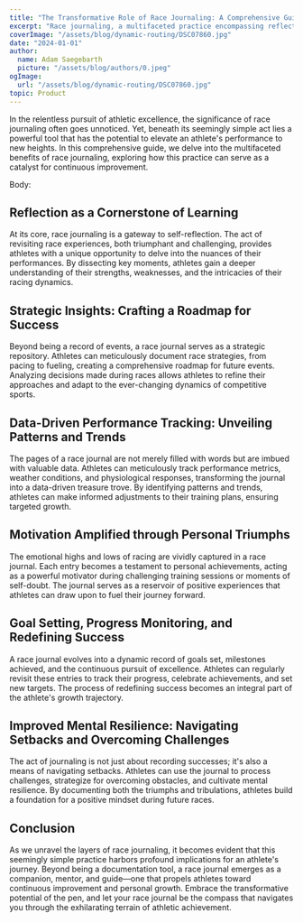 ```yaml
---
title: "The Transformative Role of Race Journaling: A Comprehensive Guide to Athletic Improvement"
excerpt: "Race journaling, a multifaceted practice encompassing reflection, strategic planning, data-driven analysis, and emotional motivation, stands as an indispensable tool, propelling athletes toward continuous improvement and personal growth."
coverImage: "/assets/blog/dynamic-routing/DSC07860.jpg"
date: "2024-01-01"
author:
  name: Adam Saegebarth
  picture: "/assets/blog/authors/0.jpeg"
ogImage:
  url: "/assets/blog/dynamic-routing/DSC07860.jpg"
topic: Product
---
```


In the relentless pursuit of athletic excellence, the significance of race journaling often goes unnoticed. Yet, beneath its seemingly simple act lies a powerful tool that has the potential to elevate an athlete's performance to new heights. In this comprehensive guide, we delve into the multifaceted benefits of race journaling, exploring how this practice can serve as a catalyst for continuous improvement.

Body:

## Reflection as a Cornerstone of Learning

At its core, race journaling is a gateway to self-reflection. The act of revisiting race experiences, both triumphant and challenging, provides athletes with a unique opportunity to delve into the nuances of their performances. By dissecting key moments, athletes gain a deeper understanding of their strengths, weaknesses, and the intricacies of their racing dynamics.

## Strategic Insights: Crafting a Roadmap for Success

Beyond being a record of events, a race journal serves as a strategic repository. Athletes can meticulously document race strategies, from pacing to fueling, creating a comprehensive roadmap for future events. Analyzing decisions made during races allows athletes to refine their approaches and adapt to the ever-changing dynamics of competitive sports.

## Data-Driven Performance Tracking: Unveiling Patterns and Trends

The pages of a race journal are not merely filled with words but are imbued with valuable data. Athletes can meticulously track performance metrics, weather conditions, and physiological responses, transforming the journal into a data-driven treasure trove. By identifying patterns and trends, athletes can make informed adjustments to their training plans, ensuring targeted growth.

## Motivation Amplified through Personal Triumphs

The emotional highs and lows of racing are vividly captured in a race journal. Each entry becomes a testament to personal achievements, acting as a powerful motivator during challenging training sessions or moments of self-doubt. The journal serves as a reservoir of positive experiences that athletes can draw upon to fuel their journey forward.

## Goal Setting, Progress Monitoring, and Redefining Success

A race journal evolves into a dynamic record of goals set, milestones achieved, and the continuous pursuit of excellence. Athletes can regularly revisit these entries to track their progress, celebrate achievements, and set new targets. The process of redefining success becomes an integral part of the athlete's growth trajectory.

## Improved Mental Resilience: Navigating Setbacks and Overcoming Challenges

The act of journaling is not just about recording successes; it's also a means of navigating setbacks. Athletes can use the journal to process challenges, strategize for overcoming obstacles, and cultivate mental resilience. By documenting both the triumphs and tribulations, athletes build a foundation for a positive mindset during future races.

## Conclusion

As we unravel the layers of race journaling, it becomes evident that this seemingly simple practice harbors profound implications for an athlete's journey. Beyond being a documentation tool, a race journal emerges as a companion, mentor, and guide—one that propels athletes toward continuous improvement and personal growth. Embrace the transformative potential of the pen, and let your race journal be the compass that navigates you through the exhilarating terrain of athletic achievement.
